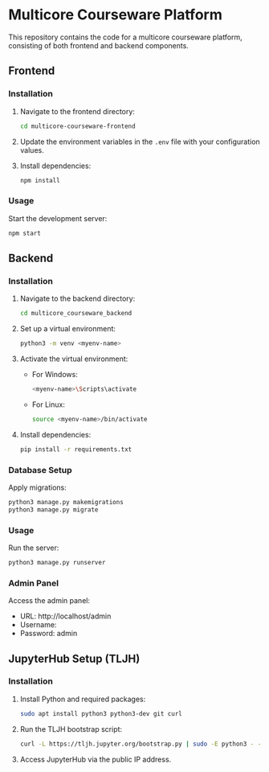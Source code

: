 # Multicore Courseware Platform

This repository contains the code for a multicore courseware platform, consisting of both frontend and backend components.

## Frontend

### Installation

1. Navigate to the frontend directory:
   ```bash
   cd multicore-courseware-frontend
   ```

2. Update the environment variables in the `.env` file with your configuration values.

3. Install dependencies:
   ```bash
   npm install
   ```

### Usage

Start the development server:
   ```bash
   npm start
   ```

## Backend

### Installation

1. Navigate to the backend directory:
   ```bash
   cd multicore_courseware_backend
   ```

2. Set up a virtual environment:
   ```bash
   python3 -m venv <myenv-name>
   ```

3. Activate the virtual environment:
   - For Windows:
     ```bash
     <myenv-name>\Scripts\activate
     ```
   - For Linux:
     ```bash
     source <myenv-name>/bin/activate
     ```

4. Install dependencies:
   ```bash
   pip install -r requirements.txt
   ```

### Database Setup

Apply migrations:
   ```bash
   python3 manage.py makemigrations
   python3 manage.py migrate
   ```

### Usage

Run the server:
   ```bash
   python3 manage.py runserver
   ```

### Admin Panel

Access the admin panel:
   - URL: http://localhost/admin
   - Username: <admin-username>
   - Password: admin

## JupyterHub Setup (TLJH)

### Installation

1. Install Python and required packages:
   ```bash
   sudo apt install python3 python3-dev git curl
   ```

2. Run the TLJH bootstrap script:
   ```bash
   curl -L https://tljh.jupyter.org/bootstrap.py | sudo -E python3 - --admin <admin-user-name>
   ```

3. Access JupyterHub via the public IP address.
